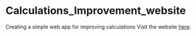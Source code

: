# Calculations_Improvement_website
Creating a simple web app for improving calculations
Visit the website <a href="https://sujithsai-kalakonda.github.io/Calculations_Improvement_website/" target="_blanck">here</a>.

